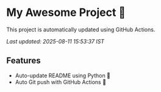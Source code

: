 # My Awesome Project 🚀

This project is automatically updated using GitHub Actions.

_Last updated: 2025-08-11 15:53:37 IST_

## Features
- Auto-update README using Python 🐍
- Auto Git push with GitHub Actions 🤖

